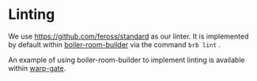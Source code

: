 # Linting

We use https://github.com/feross/standard as our linter.  It is implemented by default within [boiler-room-builder](https://github.com/everydayhero/boiler-room-builder) via the command  `brb lint` .  

An example of using boiler-room-builder to implement linting is available within [warp-gate](https://github.com/everydayhero/warp-gate/blob/master/ui/package.json#L32-L33).
